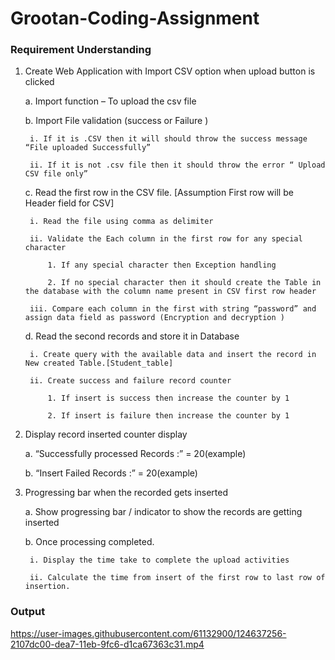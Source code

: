 # Grootan-Coding-Assignment

### Requirement Understanding

1. Create Web Application with Import CSV option when upload button is clicked
    
    a. Import function – To upload the csv file
    
    b. Import File validation (success or Failure )
        
        i. If it is .CSV then it will should throw the success message “File uploaded Successfully”
        
        ii. If it is not .csv file then it should throw the error “ Upload CSV file only”

    c. Read the first row in the CSV file. [Assumption First row will be Header field for CSV]

        i. Read the file using comma as delimiter

        ii. Validate the Each column in the first row for any special character

            1. If any special character then Exception handling

            2. If no special character then it should create the Table in the database with the column name present in CSV first row header

        iii. Compare each column in the first with string “password” and assign data field as password (Encryption and decryption )

    d. Read the second records and store it in Database
        
        i. Create query with the available data and insert the record in New created Table.[Student_table]
        
        ii. Create success and failure record counter

            1. If insert is success then increase the counter by 1

            2. If insert is failure then increase the counter by 1

2. Display record inserted counter display
    
    a. “Successfully processed Records :” = 20(example)
    
    b. “Insert Failed Records :” = 20(example)

3. Progressing bar when the recorded gets inserted

    a. Show progressing bar / indicator to show the records are getting inserted

    b. Once processing completed.
  
        i. Display the time take to complete the upload activities

        ii. Calculate the time from insert of the first row to last row of insertion.
        
### Output

https://user-images.githubusercontent.com/61132900/124637256-2107dc00-dea7-11eb-9fc6-d1ca67363c31.mp4


